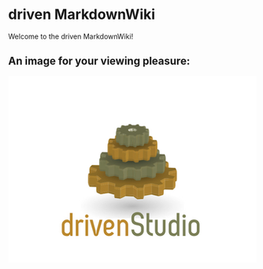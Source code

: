 # driven MarkdownWiki
Welcome to the driven MarkdownWiki!

## An image for your viewing pleasure:
![Driven Studio Logo](drivenStudio-logo-medium.jpg)
